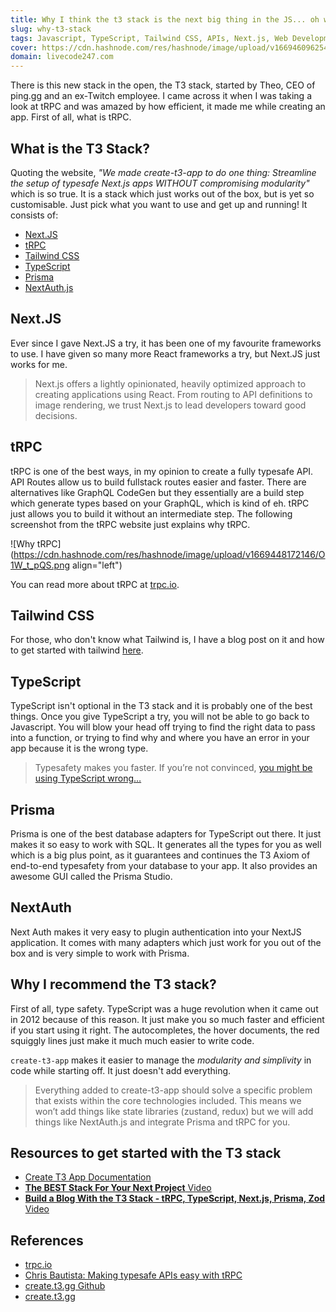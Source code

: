 ```yaml
---
title: Why I think the t3 stack is the next big thing in the JS... oh wait... the TS ecosystem?
slug: why-t3-stack
tags: Javascript, TypeScript, Tailwind CSS, APIs, Next.js, Web Development
cover: https://cdn.hashnode.com/res/hashnode/image/upload/v1669460962541/Vz2MyfxpW.png?auto=compress
domain: livecode247.com
---
```


There is this new stack in the open, the T3 stack, started by Theo, CEO of ping.gg and an ex-Twitch employee. I came across it when I was taking a look at tRPC and was amazed by how efficient, it made me while creating an app.
First of all, what is tRPC.

## What is the T3 Stack?

Quoting the website, _"We made create-t3-app to do one thing: Streamline the setup of typesafe Next.js apps WITHOUT compromising modularity"_ which is so true. It is a stack which just works out of the box, but is yet so customisable. Just pick what you want to use and get up and running! It consists of:

- [Next.JS](https://nextjs.org/)
- [tRPC](https://trpc.io)
- [Tailwind CSS](https://tailwindcss.com/)
- [TypeScript](https://www.typescriptlang.org/)
- [Prisma](https://prisma.io/)
- [NextAuth.js](https://next-auth.js.org/)

## Next.JS

Ever since I gave Next.JS a try, it has been one of my favourite frameworks to
use. I have given so many more React frameworks a try, but Next.JS just works
for me.

> Next.js offers a lightly opinionated, heavily optimized approach to creating applications using React. From routing to API definitions to image rendering, we trust Next.js to lead developers toward good decisions.

## tRPC

tRPC is one of the best ways, in my opinion to create a fully typesafe API. API Routes allow us to build fullstack routes easier and faster. There are alternatives like GraphQL CodeGen but they essentially are a build step which generate types based on your GraphQL, which is kind of eh. tRPC just allows you to build it without an intermediate step. The following screenshot from the tRPC website just explains why tRPC.

![Why tRPC](https://cdn.hashnode.com/res/hashnode/image/upload/v1669448172146/O1W_t_pQS.png align="left")

You can read more about tRPC at [trpc.io](https://trpc.io).

## Tailwind CSS

For those, who don't know what Tailwind is, I have a blog post on it and how to
get started with tailwind [here](https://livecode247.com/start-with-your-first-tailwind-css-project).

## TypeScript

TypeScript isn't optional in the T3 stack and it is probably one of the best
things. Once you give TypeScript a try, you will not be able to go back to
Javascript. You will blow your head off trying to find the right data to pass
into a function, or trying to find why and where you have an error in your app
because it is the wrong type.

> Typesafety makes you faster. If you’re not convinced, [you might be using TypeScript wrong…](https://www.youtube.com/watch?v=RmGHnYUqQ4k)

## Prisma

Prisma is one of the best database adapters for TypeScript out there. It just
makes it so easy to work with SQL. It generates all the types for you as well
which is a big plus point, as it guarantees and continues the T3 Axiom of
end-to-end typesafety from your database to your app.
It also provides an awesome GUI called the Prisma Studio.

## NextAuth

Next Auth makes it very easy to plugin authentication into your NextJS application. It comes with many adapters which just work for you out of the box and is very simple to work with Prisma.

## Why I recommend the T3 stack?

First of all, type safety. TypeScript was a huge revolution when it came out in 2012 because of this reason. It just make you so much faster and efficient if you start using it right. The autocompletes, the hover documents, the red squiggly lines just make it much much easier to write code.

`create-t3-app` makes it easier to manage the _modularity and simplivity_ in code while starting off. It just doesn't add everything.

> Everything added to create-t3-app should solve a specific problem that exists within the core technologies included. This means we won’t add things like state libraries (zustand, redux) but we will add things like NextAuth.js and integrate Prisma and tRPC for you.

## Resources to get started with the T3 stack

- [Create T3 App Documentation](https://create.t3.gg/en/introduction)
- [**The BEST Stack For Your Next Project** Video](https://www.youtube.com/watch?v=PbjHxIuHduU)
- [**Build a Blog With the T3 Stack - tRPC, TypeScript, Next.js, Prisma, Zod** Video](https://www.youtube.com/watch?v=syEWlxVFUrY)

## References

- [trpc.io](https://trpc.io/)
- [Chris Bautista: Making typesafe APIs easy with tRPC](https://www.youtube.com/watch?v=2LYM8gf184U)
- [create.t3.gg Github](https://github.com/t3-oss/create-t3-app)
- [create.t3.gg](https://create.t3.gg)
